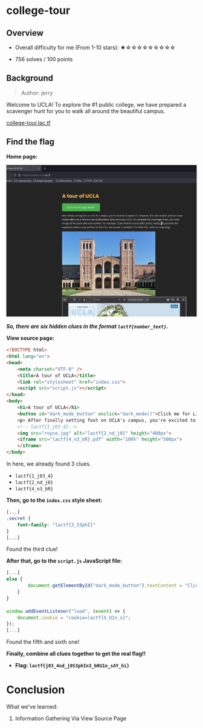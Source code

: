 # college-tour

## Overview

- Overall difficulty for me (From 1-10 stars): ★☆☆☆☆☆☆☆☆☆

- 756 solves / 100 points

## Background

> Author: jerry

Welcome to UCLA! To explore the #1 public college, we have prepared a scavenger hunt for you to walk all around the beautiful campus.

[college-tour.lac.tf](https://college-tour.lac.tf)

## Find the flag

**Home page:**

![](https://raw.githubusercontent.com/siunam321/CTF-Writeups/main/LA-CTF-2023/images/Pasted%20image%2020230211120448.png)

***So, there are six hidden clues in the format `lactf{number_text}`.***

**View source page:**
```html
<!DOCTYPE html>
<html lang="en">
<head>
    <meta charset="UTF-8" />
    <title>A tour of UCLA</title>
    <link rel="stylesheet" href="index.css">
    <script src="script.js"></script>
</head>
<body>
    <h1>A tour of UCLA</h1>
    <button id="dark_mode_button" onclick="dark_mode()">Click me for Light Mode!</button>
    <p> After finally setting foot on UCLA's campus, you're excited to explore it. However, the new student advisors have hidden <b>six</b> clues in the format lactf{number_text} all across UCLA. To complete the scavenger hunt, you must merge all the parts into one in order. For example, if you find the clues lactf{1_lOsT}, lactf{2__!N_b} (note the repeated underscore), and lactf{3_03LT3r}, the answer is lactf{lOsT_!N_b03LT3r}. Have fun exploring!</p>
    <!-- lactf{1_j03_4}-->
    <img src="royce.jpg" alt="lactf{2_nd_j0}" height="400px">
    <iframe src="lactf{4_n3_bR}.pdf" width="100%" height="500px">
    </iframe>
</body>
```

In here, we already found 3 clues.

- `lactf{1_j03_4}`
- `lactf{2_nd_j0}`
- `lactf{4_n3_bR}`

**Then, go to the `index.css` style sheet:**
```css
[...]
.secret {
    font-family: "lactf{3_S3phI}"
}
[...]
```

Found the third clue!

**After that, go to the `script.js` JavaScript file:**
```js
[...]
else {
        document.getElementById("dark_mode_button").textContent = "Click me for lactf{6_AY_hi} Mode!";
    }
}

window.addEventListener("load", (event) => {
    document.cookie = "cookie=lactf{5_U1n_s}";
});
[...]
```

Found the fifth and sixth one!

**Finally, combine all clues together to get the real flag!!**

- **Flag: `lactf{j03_4nd_j0S3phIn3_bRU1n_sAY_hi}`**

# Conclusion

What we've learned:

1. Information Gathering Via View Source Page